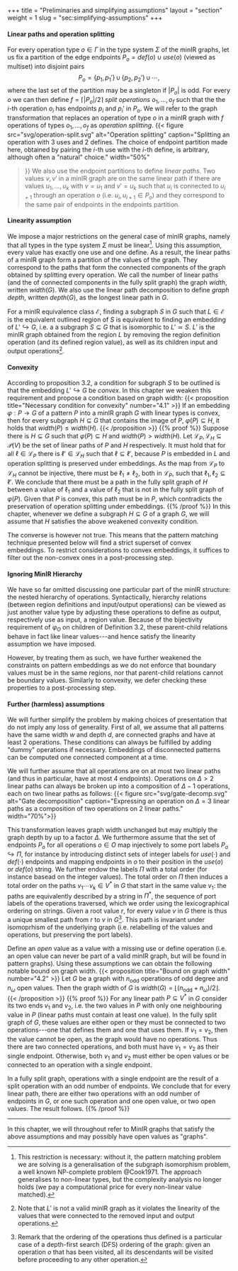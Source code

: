 +++
title = "Preliminaries and simplifying assumptions"
layout = "section"
weight = 1
slug = "sec:simplifying-assumptions"
+++
#### Linear paths and operation splitting
For every operation type $o \in \Gamma$ in the type system $\Sigma$ of the minIR graphs,
let us fix a partition of the edge endpoints $P_o = def(o) \cup use(o)$ (viewed as multiset)
into disjoint pairs $$P_o = \{p_1, p_1'\} \,\cup\, \{p_2, p_2'\} \,\cup\, \cdots,$$ where the last set of the
partition may be a singleton if $|P_o|$ is odd.
For every $o$ we can then define $f = \lceil |P_o| / 2 \rceil$ _split operations_ $o_1, \dots, o_f$ such that
the the $i$-th operation $o_i$ has endpoints $p_i$ and $p_i'$ in $P_o$.
We will refer to the graph transformation that replaces an operation of type $o$ in a minIR graph with
$f$ operations of types $o_1, \dots, o_f$ as _operation splitting_.
{{< figure
    src="svg/operation-split.svg"
    alt="Operation splitting"
    caption="Splitting an operation with 3 uses and 2 defines. The choice of endpoint partition made here, obtained by pairing the $i$-th use with the $i$-th define, is arbitrary, although often a \"natural\" choice."
    width="50%"
>}}
We also use the endpoint partitions to define _linear paths_.
Two values $v, v'$ in a minIR graph are on the same linear path if there are
values $u_1, \dots, u_k$ with $v = u_1$ and $v' = u_k$ such that $u_i$
is connected to $u_{i+1}$ through an operation $o$
(i.e. $u_i, u_{i+1} \in P_o$)
and they correspond to the same pair of endpoints in the endpoints partition.

#### Linearity assumption
We impose a major restrictions on the general case of minIR graphs,
namely that all types in the type system $\Sigma$ must be
linear[^graphiso].
Using this assumption, every value has exactly one use and one define.
As a result, the linear paths of a minIR graph form a partition of the values of the graph.
They correspond to the paths that form the connected components of the graph
obtained by splitting every operation.
We call the number of linear paths (and the of connected components in the fully split
graph) the graph _width_, written $width(G)$.
We also use the linear path decomposition to define _graph depth_, written $depth(G)$,
as the longest linear path in $G$.
[^graphiso]: This restriction is necessary: without it, the pattern matching
problem we are solving is a generalisation of the subgraph isomorphism problem,
a well known NP-complete problem @Cook1971.
The approach generalises to non-linear types, but the complexity analysis no
longer holds (we pay a computational price for every non-linear value matched).

For a minIR equivalence class $\mathcal{E}$, finding a subgraph $S$ in $G$
such that $L \in \mathcal{E}$ is the equivalent outlined region of $S$ is
equivalent to finding an embedding of $L' \hookrightarrow G$, i.e.
a a subgraph $S \subseteq G$ that is isomorphic to $L' \simeq S$.
$L'$ is the minIR
graph obtained from the region $L$ by removing the region definition operation
(and its defined region value), as well as its children input and output operations[^notvalid].
[^notvalid]: Note that $L'$ is not a valid minIR graph as it violates the linearity of
the values that were connected to the removed input and output operations.

#### Convexity
According to proposition 3.2, a condition for subgraph $S$ to be outlined
is that the embedding $L' \hookrightarrow G$ be _convex_.
In this chapter we weaken this requirement and propose a condition based
on graph width:
{{< proposition title="Necessary condition for convexity" number="4.1" >}}
If an embedding $\varphi: P \to G$ of a pattern $P$ into a minIR graph $G$ with linear
types is convex, then
for every subgraph $H \subseteq G$
that contains the image of $P$, $\varphi(P) \subseteq H$,
it holds that $width(P) \leq width(H).$
{{< /proposition >}}
{{% proof %}}
Suppose there is $H \subseteq G$ such that $\varphi(P) \subseteq H$
and $width(P) > width(H)$.
Let $\mathcal{L}_P, \mathcal{L}_H \subseteq \mathcal{P}(V)$ be the set of
linear paths of $P$ and $H$ respectively.
It must hold that for all $\ell \in \mathcal{L}_P$ there is
$\ell' \in \mathcal{L}_H$ such that $\ell \subseteq \ell'$, because
$P$ is embedded in $L$ and operation splitting is preserved under embeddings.
As the map from $\mathcal{L}_P$ to $\mathcal{L}_H$ cannot be injective, there
must be $\ell_1 \neq \ell_2$, both in $\mathcal{L}_P$, such that $\ell_1, \ell_2 \subseteq \ell'$.
We conclude that there must be a path in the fully split graph of $H$
between a value of $\ell_1$ and a value of $\ell_2$
that is not in the fully split graph of $\varphi(P)$.
Given that $P$ is convex, this path must be in $P$, which contradicts the preservation of operation
splitting under embeddings.
{{% /proof %}}
In this chapter, whenever we define a subgraph $H \subseteq G$ of a graph $G$,
we will assume that $H$ satisfies the above weakened convexity condition.

The converse is however not true.
This means that the pattern matching technique presented below will find
a strict superset of convex embeddings. To restrict considerations to
convex embeddings, it suffices to filter out the non-convex ones in a
post-processing step.

#### Ignoring MinIR Hierarchy

We have so far omitted discussing one particular part of the minIR structure:
the nested hierarchy of operations.
Syntactically, hierarchy relations (between region definitions and input/output operations)
can be viewed as just another value type by adjusting these operations
to define as output, respectively use as input, a region value.
Because of the bijectivity requirement of $\varphi_O$ on children
of Definition 3.2, these parent-child relations behave in fact like linear
values---and hence satisfy the linearity assumption we have imposed.

However, by treating them as such, we have further weakened the constraints
on pattern embeddings as we do not enforce that boundary values must be in
the same regions, nor that parent-child relations cannot be boundary values.
Similarly to convexity, we defer checking these properties to a post-processing
step.

#### Further (harmless) assumptions

We will further simplify the problem by making choices of presentation that do not imply any loss of generality.
First of all, we assume that all patterns have the same width $w$ and depth $d$,
are connected graphs and have at least 2 operations.
These conditions can always be fulfilled by adding "dummy" operations if necessary.
Embeddings of disconnected patterns can be computed one connected component at a time.

We will further assume that all operations are on at most two linear paths (and thus in particular,
have at most 4 endpoints).
Operations on $\Delta > 2$ linear paths can always be broken up into a composition of $\Delta-1$ operations,
each on two linear paths as follows:
{{< figure
    src="svg/gate-decomp.svg"
    alt="Gate decomposition"
    caption="Expressing an operation on $\Delta = 3$ linear paths as a composition of two operations on 2 linear paths." width="70%">}}

This transformation leaves graph width unchanged but may multiply the
graph depth by up to a factor $\Delta$.
We furthermore assume that the set of endpoints $P_o$ for all operations $o \in O$
map injectively to some port labels $P_o \hookrightarrow \Pi$,
for instance by introducing distinct sets of integer labels
for $use(\cdot)$ and $def(\cdot)$ endpoints and mapping endpoints in $o$ to
their position in the $use(o)$ or $def(o)$ string.
We further endow the labels $\Pi$ with a total order (for instance basead on the integer values).
The total order on $\Pi$ then induces a total order on the paths $v_1\cdots v_k \in V^\ast$
in $G$ that start in the same value $v_1$:
the paths are equivalently described by a string in $\Pi^\ast$, the sequence of port labels
of the operations traversed,
which we order using the lexicographical ordering on strings.
Given a root value $r$, for every value $v$ in $G$ there is thus a unique smallest
path from $r$ to $v$ in $G$[^thisisdfs].
This path is invariant under isomoprhism of the underlying graph
(i.e. relabelling of the values and operations, but preserving the port labels).
[^thisisdfs]: Remark that the ordering of the operations thus defined is a particular
case of a depth-first search (DFS) ordering of the graph: given an operation $o$
that has been visited, all its descendants will be visited before proceeding to
any other operation.

Define an _open_ value as a value with a missing use or define operation (i.e.
an open value can never be part of a valid minIR graph, but will be found in
pattern graphs).
Using these assumptions we can obtain the following notable bound on graph width.
{{< proposition title="Bound on graph width" number="4.2" >}}
Let $G$ be a graph with $n_\textrm{odd}$ operations of odd degree
and $n_\omega$ open values.
Then the graph width of $G$ is $width(G) = \lfloor(n_\textrm{odd} + n_\omega) / 2\rfloor$.
{{< /proposition >}}
{{% proof %}}
For any linear path $P \subseteq V^\ast$ in $G$ consider its two ends $v_1$ and $v_2$, i.e.
the two values in $P$ with only one neighbouring value in $P$
(linear paths must contain at least one value).
In the fully split graph of $G$, these values are either open or they must be connected to
two operations---one that defines them and one that uses them.
If $v_1 = v_2$, then the value cannot be open, as the graph would have no operations.
Thus there are two connected operations, and both must have $v_1 = v_2$ as their single endpoint.
Otherwise, both $v_1$ and $v_2$ must either be open values or be connected to an operation with a single endpoint.

In a fully split graph, operations with a single endpoint are the
result of a split operation with an odd number of endpoints.
We conclude that for every linear path, there are either two operations
with an odd number of endpoints in $G$, or one such operation and one open value,
or two open values.
The result follows.
{{% /proof %}}

---

In this chapter, we will throughout refer to MinIR graphs that satisfy the
above assumptions and may possibly have open values as "graphs".
